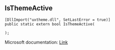 ## IsThemeActive

```
[DllImport("uxtheme.dll", SetLastError = true)]
public static extern bool IsThemeActive(
   
);
```

Microsoft documentation: [Link](https://docs.microsoft.com/en-us/windows/win32/api/uxtheme/nf-uxtheme-isthemeactive)

